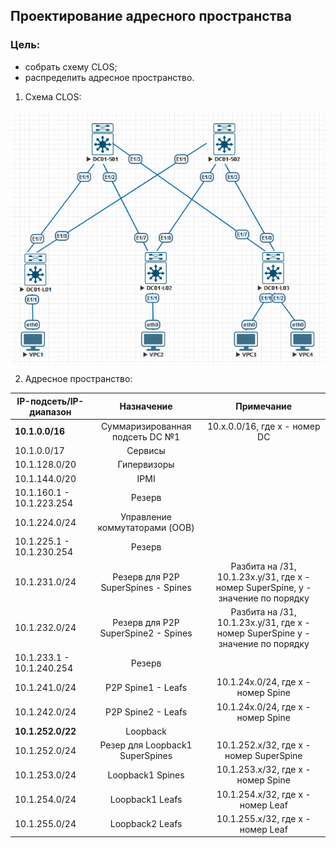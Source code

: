 ## **Проектирование адресного пространства**

### **Цель:**

  * cобрать схему CLOS;
  * распределить адресное пространство.


1. Схема CLOS:

![hw1_img1](HW1_CLOS.png)

2. Адресное пространство:

| IP-подсеть/IP-диапазон    |               Назначение             |                 Примечание              |
| --------------------------|:------------------------------------:|:---------------------------------------:|
| **10.1.0.0/16**           | Суммаризированная подсеть DC №1      |  10.x.0.0/16, где x - номер DC          |
| 10.1.0.0/17               | Сервисы                              |                                         |
| 10.1.128.0/20             | Гипервизоры                          |                                         |
| 10.1.144.0/20             | IPMI                                 |                                         |
| 10.1.160.1 - 10.1.223.254 | Резерв                               |                                         |
| 10.1.224.0/24             | Управление коммутаторами (OOB)       |                                         |
| 10.1.225.1 - 10.1.230.254 | Резерв                               |                                         |
| 10.1.231.0/24             | Резерв для P2P SuperSpines - Spines  | Разбита на /31, 10.1.23x.y/31, где x - номер SuperSpine, y - значение по порядку |
| 10.1.232.0/24             | Резерв для P2P SuperSpine2 - Spines  | Разбита на /31, 10.1.23x.y/31, где x - номер SuperSpine  y - значение по порядку |
| 10.1.233.1 - 10.1.240.254 | Резерв                               |                                         |
| 10.1.241.0/24             | P2P Spine1 - Leafs                   | 10.1.24x.0/24, где x - номер Spine      |
| 10.1.242.0/24             | P2P Spine2 - Leafs                   | 10.1.24x.0/24, где x - номер Spine      |
| **10.1.252.0/22**         | Loopback                             |                                         |
| 10.1.252.0/24             | Резер для Loopback1 SuperSpines      | 10.1.252.x/32, где x - номер SuperSpine |
| 10.1.253.0/24             | Loopback1 Spines                     | 10.1.253.x/32, где x - номер Spine      |
| 10.1.254.0/24             | Loopback1 Leafs                      | 10.1.254.x/32, где x - номер Leaf       |
| 10.1.255.0/24             | Loopback2 Leafs                      | 10.1.255.x/32, где x - номер Leaf       |
